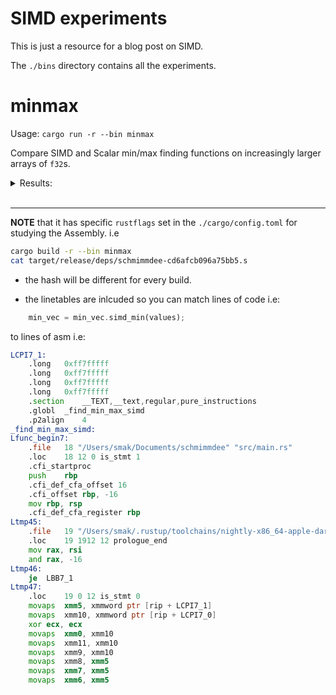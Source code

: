 # SIMD experiments

This is just a resource for a blog post on SIMD.

The `./bins` directory contains all the experiments.

# minmax

Usage: `cargo run -r --bin minmax`

Compare SIMD and Scalar min/max finding functions on increasingly larger arrays of `f32`s.

<details><summary>Results:</summary>

> i7-4960HQ

|     Elements |          Scalar |            SIMD |    Speedup |
|--------------|-----------------|-----------------|------------|
|          1e3 |          2.57μs |        519.18ns |      4.96x |
|          1e4 |         21.50μs |          4.37μs |      4.92x |
|          1e5 |        224.34μs |         47.69μs |      4.70x |
|          1e6 |          2.13ms |        447.59μs |      4.76x |
|          1e7 |         21.38ms |          4.73ms |      4.51x |
|          1e8 |        213.87ms |         51.53ms |      4.15x |


<br>

> Ryzen 5950x

|     Elements |          Scalar |            SIMD |    Speedup |
|--------------|-----------------|-----------------|------------|
|          1e3 |        937.00ns |        182.00ns |      5.15x |
|          1e4 |          9.34μs |          1.60μs |      5.84x |
|          1e5 |         88.22μs |         15.29μs |      5.77x |
|          1e6 |        905.53μs |        156.50μs |      5.79x |
|          1e7 |          9.20ms |          2.12ms |      4.35x |
|          1e8 |         90.77ms |         22.10ms |      4.11x |


</details>
<br>

---


**NOTE** that it has specific `rustflags` set in the `./cargo/config.toml` for studying the Assembly.
i.e 
```sh
cargo build -r --bin minmax
cat target/release/deps/schmimmdee-cd6afcb096a75bb5.s
```
- the hash will be different for every build.

- the linetables are inlcuded so you can match lines of code i.e:
```rust
    min_vec = min_vec.simd_min(values);
```

to lines of asm i.e:
```asm
LCPI7_1:
	.long	0xff7fffff
	.long	0xff7fffff
	.long	0xff7fffff
	.long	0xff7fffff
	.section	__TEXT,__text,regular,pure_instructions
	.globl	_find_min_max_simd
	.p2align	4
_find_min_max_simd:
Lfunc_begin7:
	.file	18 "/Users/smak/Documents/schmimmdee" "src/main.rs"
	.loc	18 12 0 is_stmt 1
	.cfi_startproc
	push	rbp
	.cfi_def_cfa_offset 16
	.cfi_offset rbp, -16
	mov	rbp, rsp
	.cfi_def_cfa_register rbp
Ltmp45:
	.file	19 "/Users/smak/.rustup/toolchains/nightly-x86_64-apple-darwin/lib/rustlib/src/rust/library/core/src/slice" "iter.rs"
	.loc	19 1912 12 prologue_end
	mov	rax, rsi
	and	rax, -16
Ltmp46:
	je	LBB7_1
Ltmp47:
	.loc	19 0 12 is_stmt 0
	movaps	xmm5, xmmword ptr [rip + LCPI7_1]
	movaps	xmm10, xmmword ptr [rip + LCPI7_0]
	xor	ecx, ecx
	movaps	xmm0, xmm10
	movaps	xmm11, xmm10
	movaps	xmm9, xmm10
	movaps	xmm8, xmm5
	movaps	xmm7, xmm5
	movaps	xmm6, xmm5
```